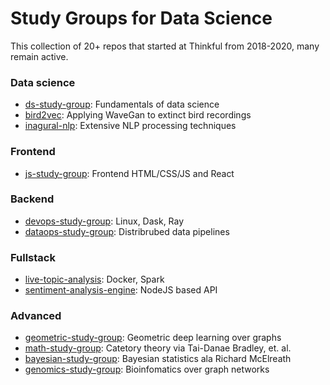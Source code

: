 # Study Groups for Data Science

This collection of 20+ repos that started at Thinkful from 2018-2020, many remain active.

### Data science
- [ds-study-group](https://github.com/study-groups/ds-study-group): Fundamentals of data science
- [bird2vec](https://github.com/mricos/bird2vec): Applying WaveGan to extinct bird recordings
- [inagural-nlp](https://github.com/serfsup/thinkful-unsupervised-capstone): Extensive NLP processing techniques

### Frontend
- [js-study-group](https://github.com/study-groups/js-study-group): Frontend HTML/CSS/JS and React

### Backend
- [devops-study-group](https://github.com/study-groups/devops-study-group): Linux, Dask, Ray
- [dataops-study-group](https://github.com/study-groups/dataops-study-group): Distribrubed data pipelines

### Fullstack
- [live-topic-analysis](https://github.com/study-groups/live-topic-analysis): Docker, Spark
- [sentiment-analysis-engine](https://gitlab.com/zoverlvx/sentiment-analysis-engine): NodeJS based API

### Advanced
- [geometric-study-group](https://github.com/study-groups/geometric-study-group): Geometric deep learning over graphs
- [math-study-group](https://github.com/study-groups/math-study-group/tree/master/category-theory): Catetory theory via Tai-Danae Bradley, et. al.
- [bayesian-study-group](https://github.com/study-groups/bayesian-study-group): Bayesian statistics ala Richard McElreath
- [genomics-study-group](https://github.com/study-groups/genomics-study-group): Bioinfomatics over graph networks
